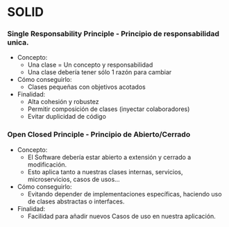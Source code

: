 # SOLID

### Single Responsability Principle - Principio de responsabilidad unica.


- Concepto:
  -  Una clase = Un concepto y responsabilidad
  -  Una clase debería tener sólo 1 razón para cambiar
- Cómo conseguirlo:
  -  Clases pequeñas con objetivos acotados
- Finalidad:
  -  Alta cohesión y robustez
  -  Permitir composición de clases (inyectar colaboradores)
  -  Evitar duplicidad de código

### Open Closed Principle - Principio de Abierto/Cerrado

- Concepto:
    - El Software debería estar abierto a extensión y cerrado a modificación.
    - Esto aplica tanto a nuestras clases internas, servicios, microservicios, casos de usos…
- Cómo conseguirlo:
    - Evitando depender de implementaciones específicas, haciendo uso de clases abstractas o interfaces.
- Finalidad:
    - Facilidad para añadir nuevos Casos de uso en nuestra aplicación.
